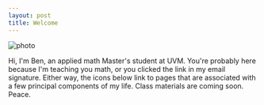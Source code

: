 ```yaml
---
layout: post
title: Welcome
---
```


![photo](https://scontent-iad3-1.xx.fbcdn.net/v/t1.0-9/18034215_1330621637013624_6296963631498004505_n.jpg?oh=e05b0606379d62b137e568d4ebfca0fa&oe=5A601CB0)

Hi, I'm Ben, an applied math Master's student at UVM. You're probably here because I'm teaching you math, or you clicked the link in my email signature. Either way, the icons below link to pages that are associated with a few principal components of my life. Class materials are coming soon. Peace.
